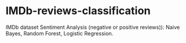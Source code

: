 # IMDb-reviews-classification
 IMDb dataset Sentiment Analysis (negative or positive reviews)): Naive Bayes, Random Forest, Logistic Regression.
